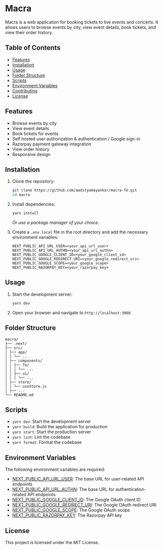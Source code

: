 # Macra

Macra is a web application for booking tickets to live events and concerts. It allows users to browse events by city, view event details, book tickets, and view their order history. 

## Table of Contents

- [Features](#features)
- [Installation](#installation)
- [Usage](#usage)
- [Folder Structure](#folder-structure)
- [Scripts](#scripts)
- [Environment Variables](#environment-variables)
- [Contributing](#contributing)
- [License](#license)

## Features

- Browse events by city
- View event details
- Book tickets for events
- Self hosted user authorization & authentication / Google sign-in
- Razorpay payment gateway integration
- View order history
- Responsive design

## Installation

1. Clone the repository:

    ```sh
    git clone https://github.com/aadityamayankar/macra-fe.git
    cd macra
    ```

2. Install dependencies:

    ```sh
    yarn install
    ```
    *Or use a package manager of your choice.*

3. Create a `.env.local` file in the root directory and add the necessary environment variables:

    ```env
    NEXT_PUBLIC_API_URL_USER=<your_api_url_user>
    NEXT_PUBLIC_API_URL_AUTHN=<your_api_url_authn>
    NEXT_PUBLIC_GOOGLE_CLIENT_ID=<your_google_client_id>
    NEXT_PUBLIC_GOOGLE_REDIRECT_URI=<your_google_redirect_uri>
    NEXT_PUBLIC_GOOGLE_SCOPE=<your_google_scope>
    NEXT_PUBLIC_RAZORPAY_KEY=<your_razorpay_key>
    ```

## Usage

1. Start the development server:

    ```sh
    yarn dev
    ```

2. Open your browser and navigate to `http://localhost:3000`.

## Folder Structure
```
macra/ 
├── .next/ 
├── src/ 
│ ├── app/ 
│ │ └── ...
│ ├── components/ 
│ │ ├── fe/ 
│ │ │ └── ...
│ │ ├── ui/ 
│ │ │ └── ...
│ ├── store/ 
│ │ └── useStore.js 
| ├── ...
└── README.md
```

## Scripts

- `yarn dev`: Start the development server
- `yarn build`: Build the application for production
- `yarn start`: Start the production server
- `yarn lint`: Lint the codebase
- `yarn format`: Format the codebase

## Environment Variables

The following environment variables are required:

- [NEXT_PUBLIC_API_URL_USER](): The base URL for user-related API endpoints
- [NEXT_PUBLIC_API_URL_AUTHN](): The base URL for authentication-related API endpoints
- [NEXT_PUBLIC_GOOGLE_CLIENT_ID](): The Google OAuth client ID
- [NEXT_PUBLIC_GOOGLE_REDIRECT_URI](): The Google OAuth redirect URI
- [NEXT_PUBLIC_GOOGLE_SCOPE](): The Google OAuth scope
- [NEXT_PUBLIC_RAZORPAY_KEY](): The Razorpay API key

## License

This project is licensed under the MIT License.